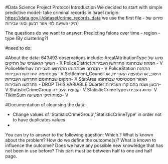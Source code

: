 #Data Science Project Protocol
Introduction
We decided to start with simple predictive model- take criminal records in Israel (origin: https://data.gov.il/dataset/crime_records_data
we use the first file -  פירוט של תיקי פשיעה לפי אזור רבעון וסוגי עבירות)

The questions do we want to answer: Predicting felons over time - region - type (By clustering?)

#need to do:

#About the data: 643493 observations include:
ArealAttributionType סיווג של השיוך הגאוגרפי של התיקים - X
PoliceDistrict המחוז שבתחומו התרחשו העבירות - V
PoliceMerhav המרחב שבתחומו התרחשו העבירות - V
PoliceStation התחנה שבתחומה התרחשו העבירות- V
Settlement_Council הישוב, או המועצה האזורית, או המקום שבתחומם התרחשו העבירות- X
StatArea  האזור הסטטיסטי שבתחומו התרחשו העבירות - DROP THIS VARIABLE
Quarter רבעון ושנה בהם קרו העבירות- V
StatisticCrimeGroup קבוצת העבירה- V
StatisticCrimeType סיווג העבירה- V
TikimSum כמות תיקי הפשיעה- V

#Documentation of cleansing the data:
- Change values of 'StatisticCrimeGroup','StatisticCrimeType' in order not to have duplicates values
- 


You can try to answer to the following question:
Which 
?
What is known about the problem?
How do we define the outcome(s)?
What is known to influence the outcome?
Does we have any possible new knowledge that has not been in use before?
This part must be between half to one and half page.


